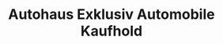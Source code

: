 ---
title: "Autohaus Exklusiv Automobile Kaufhold"
url: /georgenthal/autohaus-exklusiv-automobile-kaufhold/
shop: Autohaus
---